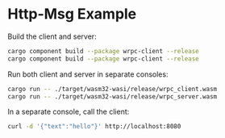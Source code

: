 # Http-Msg Example

Build the client and server:

```bash
cargo component build --package wrpc-client --release
cargo component build --package wrpc-client --release
```

Run both client and server in separate consoles:

```bash
cargo run -- ./target/wasm32-wasi/release/wrpc_client.wasm
cargo run -- ./target/wasm32-wasi/release/wrpc_server.wasm
```

In a separate console, call the client:

```bash
curl -d '{"text":"hello"}' http://localhost:8080
```
